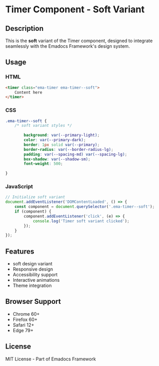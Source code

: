 # Timer Component - Soft Variant

## Description
This is the **soft** variant of the Timer component, designed to integrate seamlessly with the Emadocs Framework's design system.

## Usage

### HTML
```html
<timer class="ema-timer ema-timer--soft">
    Content here
</timer>
```

### CSS
```css
.ema-timer--soft {
    /* soft variant styles */
    
        background: var(--primary-light);
        color: var(--primary-dark);
        border: 1px solid var(--primary);
        border-radius: var(--border-radius-lg);
        padding: var(--spacing-md) var(--spacing-lg);
        box-shadow: var(--shadow-sm);
        font-weight: 500;
    
}
```

### JavaScript
```javascript
// Initialize soft variant
document.addEventListener('DOMContentLoaded', () => {
    const component = document.querySelector('.ema-timer--soft');
    if (component) {
        component.addEventListener('click', (e) => {
            console.log('Timer soft variant clicked');
        });
    }
});
```

## Features
- soft design variant
- Responsive design
- Accessibility support
- Interactive animations
- Theme integration

## Browser Support
- Chrome 60+
- Firefox 60+
- Safari 12+
- Edge 79+

## License
MIT License - Part of Emadocs Framework
